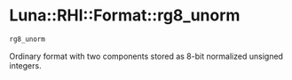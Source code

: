 # Luna::RHI::Format::rg8_unorm

```c++
rg8_unorm
```

Ordinary format with two components stored as 8-bit normalized unsigned integers. 

